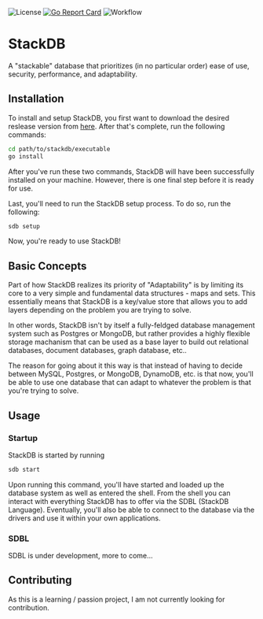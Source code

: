 ![License](https://img.shields.io/github/license/garrettlove8/StackDB)
[![Go Report Card](https://goreportcard.com/badge/github.com/garrettlove8/StackDB)](https://goreportcard.com/report/github.com/garrettlove8/StackDB)
![Workflow](https://img.shields.io/github/workflow/status/garrettlove8/StackDB/Test%20and%20Build)

# StackDB

A "stackable" database that prioritizes (in no particular order) ease of use, security, performance, and adaptability.

## Installation
To install and setup StackDB, you first want to download the desired reslease version from [here](https://github.com/garrettlove8/StackDB/releases). After that's complete, run the following commands:

```bash
cd path/to/stackdb/executable
go install
```

After you've run these two commands, StackDB will have been successfully installed on your machine. However, there is one final step before it is ready for use.

Last, you'll need to run the StackDB setup process. To do so, run the following:

```bash
sdb setup
```

Now, you're ready to use StackDB!

## Basic Concepts
Part of how StackDB realizes its priority of "Adaptability" is by limiting its core to a very simple and fundamental data structures - maps and sets. This essentially means that StackDB is a key/value store that allows you to add layers depending on the problem you are trying to solve.

In other words, StackDB isn't by itself a fully-feldged database management system such as Postgres or MongoDB, but rather provides a highly flexible storage machanism that can be used as a base layer to build out relational databases, document databases, graph database, etc..

The reason for going about it this way is that instead of having to decide between MySQL, Postgres, or MongoDB, DynamoDB, etc. is that now, you'll be able to use one database that can adapt to whatever the problem is that you're trying to solve.

## Usage

### Startup
StackDB is started by running

```bash
sdb start
```

Upon running this command, you'll have started and loaded up the database system as well as entered the shell. From the shell you can interact with everything StackDB has to offer via the SDBL (StackDB Language). Eventually, you'll also be able to connect to the database via the drivers and use it within your own applications.

### SDBL
SDBL is under development, more to come...

## Contributing
As this is a learning / passion project, I am not currently looking for contribution.